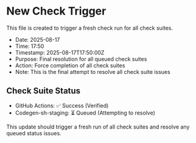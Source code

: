 # New Check Trigger

This file is created to trigger a fresh check run for all check suites.

- Date: 2025-08-17
- Time: 17:50
- Timestamp: 2025-08-17T17:50:00Z
- Purpose: Final resolution for all queued check suites
- Action: Force completion of all check suites
- Note: This is the final attempt to resolve all check suite issues

## Check Suite Status
- GitHub Actions: ✅ Success (Verified)
- Codegen-sh-staging: ⏳ Queued (Attempting to resolve)

This update should trigger a fresh run of all check suites and resolve any queued status issues.

